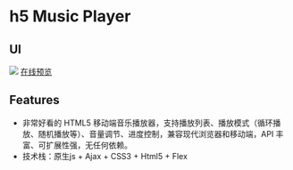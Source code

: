 # h5 Music Player



## UI

![](http://upload-images.jianshu.io/upload_images/6719885-ac50c0e5824a42d9.jpg?imageMogr2/auto-orient/strip%7CimageView2/2/w/220)
[在线预览](http://mhynet.cn/FMPlayer/src/index.html)

## Features
- 非常好看的 HTML5 移动端音乐播放器，支持播放列表、播放模式（循环播放、随机播放等）、音量调节、进度控制，兼容现代浏览器和移动端，API 丰富、可扩展性强，无任何依赖。
- 技术栈：原生js + Ajax + CSS3 + Html5 + Flex